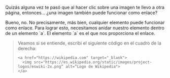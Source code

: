 Quizás alguna vez te pasó que al hacer clic sobre una imagen te llevo a otra página, entonces… ¿una imagen también puede funcionar como enlace?
<p>Bueno, no. No precisamente, más bien, cualquier elemento puede funcionar como enlace. Para lograr esto, necesitamos anidar nuestro elemento dentro de un elemento `a`. El elemento `a` es el que nos proporciona el enlace.

> Veamos si se entiende, escribi el siguiente código en el cuadro de la derecha:
>
> ```
> <a href="https://wikipedia.com" target="_blank">
>   <img src="https://es.wikipedia.org/static/images/project-logos/eswiki-2x.png” alt=”Logo de Wikipedia">
> </a>
> ```
